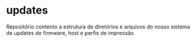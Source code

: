 updates
=======

Repositório contento a estrutura de diretórios e arquivos do nosso sistema de updates de firmware, host e perfis de impressão
